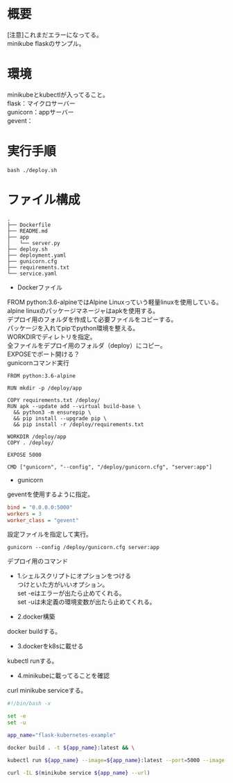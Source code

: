
# 概要

[注意]これまだエラーになってる。    
minikube flaskのサンプル。    


# 環境

minikubeとkubectlが入ってること。    
flask：マイクロサーバー    
gunicorn：appサーバー    
gevent：    

# 実行手順


```
bash ./deploy.sh
```

# ファイル構成


```
.
├── Dockerfile
├── README.md
├── app
│   └── server.py
├── deploy.sh
├── deployment.yaml
├── gunicorn.cfg
├── requirements.txt
└── service.yaml
```


- Dockerファイル    

FROM python:3.6-alpineではAlpine Linuxっていう軽量linuxを使用している。alpine linuxのパッケージマネージャはapkを使用する。    
デプロイ用のフォルダを作成して必要ファイルをコピーする。    
パッケージを入れてpipでpython環境を整える。    
WORKDIRでディレトリを指定。    
全ファイルをデプロイ用のフォルダ（deploy）にコピー。    
EXPOSEでポート開ける？    
gunicornコマンド実行    



```:Dockerfile
FROM python:3.6-alpine

RUN mkdir -p /deploy/app

COPY requirements.txt /deploy/
RUN apk --update add --virtual build-base \
  && python3 -m ensurepip \
  && pip install --upgrade pip \
  && pip install -r /deploy/requirements.txt 

WORKDIR /deploy/app
COPY . /deploy/

EXPOSE 5000

CMD ["gunicorn", "--config", "/deploy/gunicorn.cfg", "server:app"]

```


- gunicorn    

geventを使用するように指定。    

```:gunicorn.cfg
bind = "0.0.0.0:5000"
workers = 3
worker_class = "gevent"
```

設定ファイルを指定して実行。    


```
gunicorn --config /deploy/gunicorn.cfg server:app
```

デプロイ用のコマンド    

- 1.シェルスクリプトにオプションをつける    
つけといた方がいいオプション。    
set -eはエラーが出たら止めてくれる。    
set -uは未定義の環境変数が出たら止めてくれる。    

- 2.docker構築    

docker buildする。    

- 3.dockerをk8sに載せる    

kubectl runする。    

- 4.minikubeに載ってることを確認    

curl minikube serviceする。    



```:deploy.sh
#!/bin/bash -x

set -e
set -u

app_name="flask-kubernetes-example"

docker build . -t ${app_name}:latest && \

kubectl run ${app_name} --image=${app_name}:latest --port=5000 --image-pull-policy=Never && \

curl -IL $(minikube service ${app_name} --url)

```



